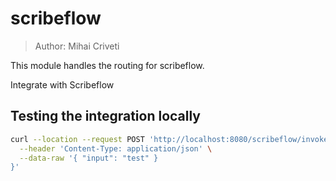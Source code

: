 # scribeflow

> Author: Mihai Criveti

This module handles the routing for scribeflow.

Integrate with Scribeflow

## Testing the integration locally

```bash
curl --location --request POST 'http://localhost:8080/scribeflow/invoke' \
  --header 'Content-Type: application/json' \
  --data-raw '{ "input": "test" }
}'
```
